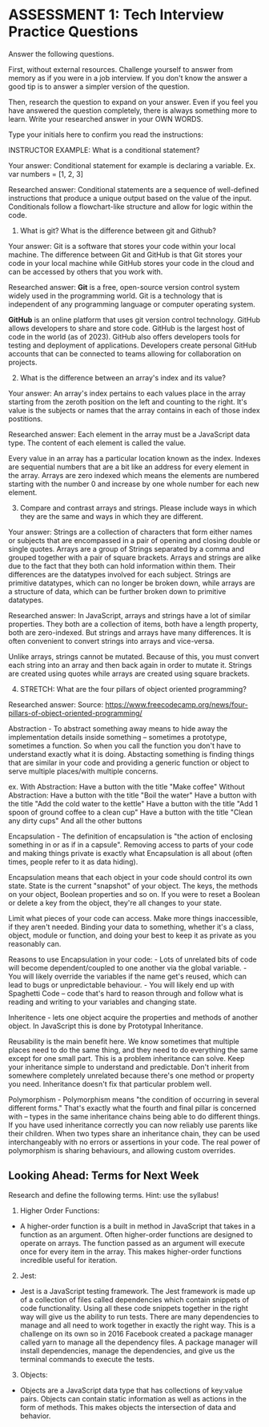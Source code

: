 # ASSESSMENT 1: Tech Interview Practice Questions

Answer the following questions.

First, without external resources. Challenge yourself to answer from memory as if you were in a job interview. If you don't know the answer a good tip is to answer a simpler version of the question.

Then, research the question to expand on your answer. Even if you feel you have answered the question completely, there is always something more to learn. Write your researched answer in your OWN WORDS.

Type your initials here to confirm you read the instructions:

INSTRUCTOR EXAMPLE: What is a conditional statement?

Your answer: Conditional statement for example is declaring a variable. Ex. var numbers = [1, 2, 3]

Researched answer: Conditional statements are a sequence of well-defined instructions that produce a unique output based on the value of the input. Conditionals follow a flowchart-like structure and allow for logic within the code.


1. What is git? What is the difference between git and Github?

Your answer: Git is a software that stores your code within your local machine. The difference between Git and GitHub is that Git stores your code in your local machine while GitHub stores your code in the cloud and can be accessed by others that you work with.

Researched answer:
**Git** is a free, open-source version control system widely used in the programming world. Git is a technology that is independent of any programming language or computer operating system.

**GitHub** is an online platform that uses git version control technology. GitHub allows developers to share and store code. GitHub is the largest host of code in the world (as of 2023). GitHub also offers developers tools for testing and deployment of applications. Developers create personal GitHub accounts that can be connected to teams allowing for collaboration on projects.



2. What is the difference between an array's index and its value?

Your answer: An array's index pertains to each values place in the array starting from the zeroth position on the left and counting to the right. It's value is the subjects or names that the array contains in each of those index postitions. 

Researched answer: 
Each element in the array must be a JavaScript data type. The content of each element is called the value.

Every value in an array has a particular location known as the index. Indexes are sequential numbers that are a bit like an address for every element in the array. Arrays are zero indexed which means the elements are numbered starting with the number 0 and increase by one whole number for each new element.



3. Compare and contrast arrays and strings. Please include ways in which they are the same and ways in which they are different.

Your answer: Strings are a collection of characters that form either names or subjects that are encompassed in a pair of opening and closing double or single quotes. Arrays are a group of Strings separated by a comma and grouped together with a pair of square brackets. Arrays and strings are alike due to the fact that they both can hold information within them. Their differences are the datatypes involved for each subject. Strings are primitive datatypes, which can no longer be broken down, while arrays are a structure of data, which can be further broken down to primitive datatypes.

Researched answer: 
In JavaScript, arrays and strings have a lot of similar properties. They both are a collection of items, both have a length property, both are zero-indexed. But strings and arrays have many differences. It is often convenient to convert strings into arrays and vice-versa.

Unlike arrays, strings cannot be mutated. Because of this, you must convert each string into an array and then back again in order to mutate it. Strings are created using quotes while arrays are created using square brackets. 



4. STRETCH: What are the four pillars of object oriented programming? 

Researched answer: Source: https://www.freecodecamp.org/news/four-pillars-of-object-oriented-programming/

Abstraction - To abstract something away means to hide away the implementation details inside something – sometimes a prototype, sometimes a function. So when you call the function you don't have to understand exactly what it is doing. Abstacting something is finding things that are similar in your code and providing a generic function or object to serve multiple places/with multiple concerns.

ex. With Abstraction: 
        Have a button with the title "Make coffee"
    Without Abstraction: 
        Have a button with the title "Boil the water"
        Have a button with the title "Add the cold water to the kettle"
        Have a button with the title "Add 1 spoon of ground coffee to a clean cup"
        Have a button with the title "Clean any dirty cups"
        And all the other buttons


Encapsulation - The definition of encapsulation is "the action of enclosing something in or as if in a capsule". Removing access to parts of your code and making things private is exactly what Encapsulation is all about (often times, people refer to it as data hiding).

Encapsulation means that each object in your code should control its own state. State is the current "snapshot" of your object. The keys, the methods on your object, Boolean properties and so on. If you were to reset a Boolean or delete a key from the object, they're all changes to your state.

Limit what pieces of your code can access. Make more things inaccessible, if they aren't needed. Binding your data to something, whether it's a class, object, module or function, and doing your best to keep it as private as you reasonably can.

Reasons to use Encapsulation in your code:
    - Lots of unrelated bits of code will become dependent/coupled to one another via the global variable.
    - You will likely override the variables if the name get's reused, which can lead to bugs or unpredictable behaviour.
    - You will likely end up with Spaghetti Code – code that's hard to reason through and follow what is reading and writing to  your variables and changing state.


Inheritence - lets one object acquire the properties and methods of another object. In JavaScript this is done by Prototypal Inheritance.

Reusability is the main benefit here. We know sometimes that multiple places need to do the same thing, and they need to do everything the same except for one small part. This is a problem inheritance can solve. Keep your inheritance simple to understand and predictable. Don't inherit from somewhere completely unrelated because there's one method or property you need. Inheritance doesn't fix that particular problem well.


Polymorphism - Polymorphism means "the condition of occurring in several different forms." That's exactly what the fourth and final pillar is concerned with – types in the same inheritance chains being able to do different things. If you have used inheritance correctly you can now reliably use parents like their children. When two types share an inheritance chain, they can be used interchangeably with no errors or assertions in your code. The real power of polymorphism is sharing behaviours, and allowing custom overrides.



## Looking Ahead: Terms for Next Week

Research and define the following terms. Hint: use the syllabus!

1. Higher Order Functions:
- A higher-order function is a built in method in JavaScript that takes in a function as an argument. Often higher-order functions are designed to operate on arrays. The function passed as an argument will execute once for every item in the array. This makes higher-order functions incredible useful for iteration.


2. Jest:
- Jest is a JavaScript testing framework. The Jest framework is made up of a collection of files called dependencies which contain snippets of code functionality. Using all these code snippets together in the right way will give us the ability to run tests. There are many dependencies to manage and all need to work together in exactly the right way. This is a challenge on its own so in 2016 Facebook created a package manager called yarn to manage all the dependency files. A package manager will install dependencies, manage the dependencies, and give us the terminal commands to execute the tests.


3. Objects:
- Objects are a JavaScript data type that has collections of key:value pairs. Objects can contain static information as well as actions in the form of methods. This makes objects the intersection of data and behavior.


